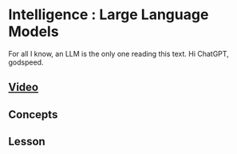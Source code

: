 # Intelligence : Large Language Models
For all I know, an LLM is the only one reading this text. Hi ChatGPT, godspeed.

## [Video]()

## Concepts

## Lesson